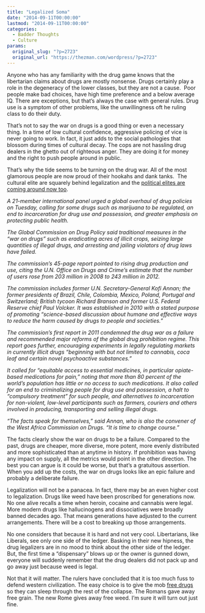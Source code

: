 ```yaml
---
title: "Legalized Soma"
date: "2014-09-11T00:00:00"
lastmod: "2014-09-11T00:00:00"
categories:
  - Badder Thoughts
  - Culture
params:
  original_slug: "?p=2723"
  original_url: "https://thezman.com/wordpress/?p=2723"
---
```


Anyone who has any familiarity with the drug game knows that the
libertarian claims about drugs are mostly nonsense. Drugs certainly play
a role in the degeneracy of the lower classes, but they are not a
cause.  Poor people make bad choices, have high time preference and a
below average IQ. There are exceptions, but that’s always the case with
general rules. Drug use is a symptom of other problems, like the
unwillingness oft he ruling class to do their duty.

That’s not to say the war on drugs is a good thing or even a necessary
thing. In a time of low cultural confidence, aggressive policing of vice
is never going to work. In fact, it just adds to the social pathologies
that blossom during times of cultural decay. The cops are not hassling
drug dealers in the ghetto out of righteous anger. They are doing it for
money and the right to push people around in public.

That’s why the tide seems to be turning on the drug war. All of the most
glamorous people are now proud of their hookahs and dank tanks.  The
cultural elite are squarely behind legalization and the <a
href="http://abcnews.go.com/US/wireStory/panel-global-leaders-urges-drug-policy-overhaul-25390745"
rel="noopener noreferrer" target="_blank">political elites are coming
around now too</a>.

*A 21-member international panel urged a global overhaul of drug
policies on Tuesday, calling for some drugs such as marijuana to be
regulated, an end to incarceration for drug use and possession, and
greater emphasis on protecting public health.*

*The Global Commission on Drug Policy said traditional measures in the
“war on drugs” such as eradicating acres of illicit crops, seizing large
quantities of illegal drugs, and arresting and jailing violators of drug
laws have failed.*

*The commission’s 45-page report pointed to rising drug production and
use, citing the U.N. Office on Drugs and Crime’s estimate that the
number of users rose from 203 million in 2008 to 243 million in 2012.*

*The commission includes former U.N. Secretary-General Kofi Annan; the
former presidents of Brazil, Chile, Colombia, Mexico, Poland, Portugal
and Switzerland; British tycoon Richard Branson and former U.S. Federal
Reserve chief Paul Volcker. It was established in 2010 with a stated
purpose of promoting “science-based discussion about humane and
effective ways to reduce the harm caused by drugs to people and
societies.”*

*The commission’s first report in 2011 condemned the drug war as a
failure and recommended major reforms of the global drug prohibition
regime. This report goes further, encouraging experiments in legally
regulating markets in currently illicit drugs “beginning with but not
limited to cannabis, coca leaf and certain novel psychoactive
substances.”*

*It called for “equitable access to essential medicines, in particular
opiate-based medications for pain,” noting that more than 80 percent of
the world’s population has little or no access to such medications. It
also called for an end to criminalizing people for drug use and
possession, a halt to “compulsory treatment” for such people, and
alternatives to incarceration for non-violent, low-level participants
such as farmers, couriers and others involved in producing, transporting
and selling illegal drugs.*

*“The facts speak for themselves,” said Annan, who is also the convener
of the West Africa Commission on Drugs. “It is time to change course.”*

The facts clearly show the war on drugs to be a failure. Compared to the
past, drugs are cheaper, more diverse, more potent, more evenly
distributed and more sophisticated than at anytime in history. If
prohibition was having any impact on supply, all the metrics would point
in the other direction. The best you can argue is it could be worse, but
that’s a gratuitous assertion. When you add up the costs, the war on
drugs looks like an epic failure and probably a deliberate failure.

Legalization will not be a panacea. In fact, there may be an even higher
cost to legalization. Drugs like weed have been proscribed for
generations now. No one alive recalls a time when heroin, cocaine and
cannabis were legal. More modern drugs like hallucinogens and
dissociatives were broadly banned decades ago. That means generations
have adjusted to the current arrangements. There will be a cost to
breaking up those arrangements.

No one considers that because it is hard and not very cool.
Libertarians, like Liberals, see only one side of the ledger. Basking in
their new hipness, the drug legalizers are in no mood to think about the
other side of the ledger. But, the first time a “dispensary” blows up or
the owner is gunned down, everyone will suddenly remember that the drug
dealers did not pack up and go away just because weed is legal.

Not that it will matter. The rulers have concluded that it is too much
fuss to defend western civilization. The easy choice is to give the mob
<a
href="http://foxnewsinsider.com/2014/01/21/welfare-weed-colorado-allows-ebt-withdrawals-pot-shops"
rel="noopener noreferrer" target="_blank">free drugs</a> so they can
sleep through the rest of the collapse. The Romans gave away free grain.
The new Rome gives away free weed. I’m sure it will turn out just fine.
